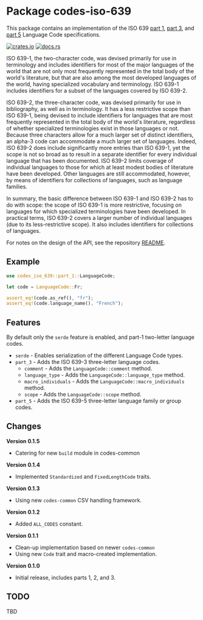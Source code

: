 # Package codes-iso-639

This package contains an implementation of the ISO 639
[part 1](https://www.iso.org/standard/22109.html),
[part 3](https://www.iso.org/standard/39534.html), and
[part 5](https://www.iso.org/standard/39536.html)
Language Code specifications.

[![crates.io](https://img.shields.io/crates/v/codes-iso-639.svg)](https://crates.io/crates/codes-iso-639)
[![docs.rs](https://docs.rs/codes-iso-639/badge.svg)](https://docs.rs/codes-iso-639)

ISO 639-1, the two-character code, was devised primarily for use in
terminology and includes identifiers for most of the major languages of the
world that are not only most frequently represented in the total body of the
world's literature, but that are also among the most developed languages of
the world, having specialized vocabulary and terminology. ISO 639-1 includes
identifiers for a subset of the languages covered by ISO 639-2.

ISO 639-2, the three-character code, was devised primarily for use in
bibliography, as well as in terminology. It has a less restrictive scope than
ISO 639-1, being devised to include identifiers for languages that are most
frequently represented in the total body of the world's literature, regardless
of whether specialized terminologies exist in those languages or not. Because
three characters allow for a much larger set of distinct identifiers, an
alpha-3 code can accommodate a much larger set of languages. Indeed, ISO 639-2
does include significantly more entries than ISO 639-1, yet the scope is not
so broad as to result in a separate identifier for every individual language
that has been documented. ISO 639-2 limits coverage of individual languages to
those for which at least modest bodies of literature have been developed.
Other languages are still accommodated, however, by means of identifiers for
collections of languages, such as language families.

In summary, the basic difference between ISO 639-1 and ISO 639-2 has to do
with scope: the scope of ISO 639-1 is more restrictive, focusing on languages
for which specialized terminologies have been developed. In practical terms,
ISO 639-2 covers a larger number of individual languages (due to its
less-restrictive scope). It also includes identifiers for collections of
languages.

For notes on the design of the API, see the repository 
[README](https://github.com/johnstonskj/rust-codes/blob/main/README.md).

## Example

```rust
use codes_iso_639::part_1::LanguageCode;

let code = LanguageCode::Fr;

assert_eq!(code.as_ref(), "fr");
assert_eq!(code.language_name(), "French");
```

## Features

By default only the `serde` feature is enabled, and part-1 two-letter
language codes.

* `serde` - Enables serialization of the different Language Code types.
* `part_3` - Adds the ISO 639-3 three-letter language codes.
  * `comment` - Adds the `LanguageCode::comment` method.
  * `language_type` - Adds the `LanguageCode::language_type` method.
  * `macro_individuals` - Adds the `LanguageCode::macro_individuals` method.
  * `scope` - Adds the `LanguageCode::scope` method.
* `part_5` - Adds the ISO 639-5 three-letter language family or group codes.

## Changes

**Version 0.1.5**

* Catering for new `build` module in codes-common

**Version 0.1.4**

* Implemented `Standardized` and `FixedLengthCode` traits.

**Version 0.1.3**

* Using new `codes-common` CSV handling framework.

**Version 0.1.2**

* Added `ALL_CODES` constant.

**Version 0.1.1**

* Clean-up implementation based on newer `codes-common`
* Using new `Code` trait and macro-created implementation.

**Version 0.1.0**

* Initial release, includes parts 1, 2, and 3.

## TODO

TBD
